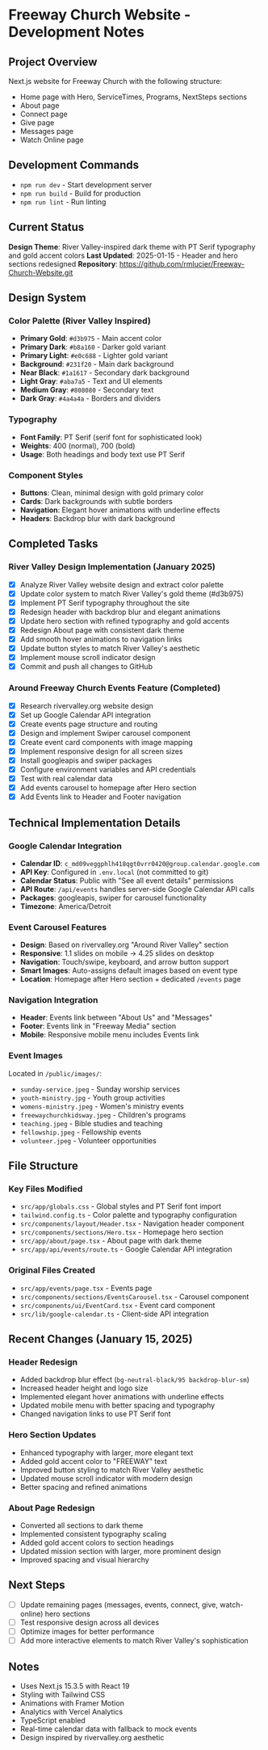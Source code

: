 # Freeway Church Website - Development Notes

## Project Overview
Next.js website for Freeway Church with the following structure:
- Home page with Hero, ServiceTimes, Programs, NextSteps sections
- About page
- Connect page  
- Give page
- Messages page
- Watch Online page

## Development Commands
- `npm run dev` - Start development server
- `npm run build` - Build for production
- `npm run lint` - Run linting

## Current Status
**Design Theme**: River Valley-inspired dark theme with PT Serif typography and gold accent colors
**Last Updated**: 2025-01-15 - Header and hero sections redesigned
**Repository**: https://github.com/rmlucier/Freeway-Church-Website.git

## Design System

### Color Palette (River Valley Inspired)
- **Primary Gold**: `#d3b975` - Main accent color
- **Primary Dark**: `#b8a160` - Darker gold variant
- **Primary Light**: `#e0c688` - Lighter gold variant
- **Background**: `#231f20` - Main dark background
- **Near Black**: `#1a1617` - Secondary dark background
- **Light Gray**: `#aba7a5` - Text and UI elements
- **Medium Gray**: `#808080` - Secondary text
- **Dark Gray**: `#4a4a4a` - Borders and dividers

### Typography
- **Font Family**: PT Serif (serif font for sophisticated look)
- **Weights**: 400 (normal), 700 (bold)
- **Usage**: Both headings and body text use PT Serif

### Component Styles
- **Buttons**: Clean, minimal design with gold primary color
- **Cards**: Dark backgrounds with subtle borders
- **Navigation**: Elegant hover animations with underline effects
- **Headers**: Backdrop blur with dark background

## Completed Tasks

### River Valley Design Implementation (January 2025)
- [x] Analyze River Valley website design and extract color palette
- [x] Update color system to match River Valley's gold theme (#d3b975)
- [x] Implement PT Serif typography throughout the site
- [x] Redesign header with backdrop blur and elegant animations
- [x] Update hero section with refined typography and gold accents
- [x] Redesign About page with consistent dark theme
- [x] Add smooth hover animations to navigation links
- [x] Update button styles to match River Valley's aesthetic
- [x] Implement mouse scroll indicator design
- [x] Commit and push all changes to GitHub

### Around Freeway Church Events Feature (Completed)
- [x] Research rivervalley.org website design
- [x] Set up Google Calendar API integration
- [x] Create events page structure and routing
- [x] Design and implement Swiper carousel component
- [x] Create event card components with image mapping
- [x] Implement responsive design for all screen sizes
- [x] Install googleapis and swiper packages
- [x] Configure environment variables and API credentials
- [x] Test with real calendar data
- [x] Add events carousel to homepage after Hero section
- [x] Add Events link to Header and Footer navigation

## Technical Implementation Details

### Google Calendar Integration
- **Calendar ID**: `c_md09veggphlh418qgt0vrr0420@group.calendar.google.com`
- **API Key**: Configured in `.env.local` (not committed to git)
- **Calendar Status**: Public with "See all event details" permissions
- **API Route**: `/api/events` handles server-side Google Calendar API calls
- **Packages**: googleapis, swiper for carousel functionality
- **Timezone**: America/Detroit

### Event Carousel Features
- **Design**: Based on rivervalley.org "Around River Valley" section
- **Responsive**: 1.1 slides on mobile → 4.25 slides on desktop
- **Navigation**: Touch/swipe, keyboard, and arrow button support
- **Smart Images**: Auto-assigns default images based on event type
- **Location**: Homepage after Hero section + dedicated `/events` page

### Navigation Integration
- **Header**: Events link between "About Us" and "Messages"
- **Footer**: Events link in "Freeway Media" section
- **Mobile**: Responsive mobile menu includes Events link

### Event Images
Located in `/public/images/`:
- `sunday-service.jpeg` - Sunday worship services
- `youth-ministry.jpg` - Youth group activities
- `womens-ministry.jpeg` - Women's ministry events
- `freewaychurchkidsway.jpeg` - Children's programs
- `teaching.jpeg` - Bible studies and teaching
- `fellowship.jpeg` - Fellowship events
- `volunteer.jpeg` - Volunteer opportunities

## File Structure

### Key Files Modified
- `src/app/globals.css` - Global styles and PT Serif font import
- `tailwind.config.ts` - Color palette and typography configuration
- `src/components/layout/Header.tsx` - Navigation header component
- `src/components/sections/Hero.tsx` - Homepage hero section
- `src/app/about/page.tsx` - About page with dark theme
- `src/app/api/events/route.ts` - Google Calendar API integration

### Original Files Created
- `src/app/events/page.tsx` - Events page
- `src/components/sections/EventsCarousel.tsx` - Carousel component
- `src/components/ui/EventCard.tsx` - Event card component
- `src/lib/google-calendar.ts` - Client-side API integration

## Recent Changes (January 15, 2025)

### Header Redesign
- Added backdrop blur effect (`bg-neutral-black/95 backdrop-blur-sm`)
- Increased header height and logo size
- Implemented elegant hover animations with underline effects
- Updated mobile menu with better spacing and typography
- Changed navigation links to use PT Serif font

### Hero Section Updates
- Enhanced typography with larger, more elegant text
- Added gold accent color to "FREEWAY" text
- Improved button styling to match River Valley aesthetic
- Updated mouse scroll indicator with modern design
- Better spacing and refined animations

### About Page Redesign
- Converted all sections to dark theme
- Implemented consistent typography scaling
- Added gold accent colors to section headings
- Updated mission section with larger, more prominent design
- Improved spacing and visual hierarchy

## Next Steps
- [ ] Update remaining pages (messages, events, connect, give, watch-online) hero sections
- [ ] Test responsive design across all devices
- [ ] Optimize images for better performance
- [ ] Add more interactive elements to match River Valley's sophistication

## Notes
- Uses Next.js 15.3.5 with React 19
- Styling with Tailwind CSS
- Animations with Framer Motion
- Analytics with Vercel Analytics
- TypeScript enabled
- Real-time calendar data with fallback to mock events
- Design inspired by rivervalley.org aesthetic